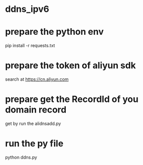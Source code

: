 # ddns_ipv6

# prepare the python env
pip install -r requests.txt

# prepare the token of aliyun sdk
search at https://cn.aliyun.com

# prepare get the RecordId of you domain record
get by run the alidnsadd.py

# run the py file
python ddns.py